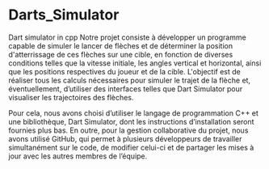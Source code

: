 # Darts_Simulator
Dart simulator in cpp
Notre projet consiste à développer un programme capable de simuler le lancer de flèches et de déterminer la position d'atterrissage de ces flèches sur une cible, en fonction de diverses conditions telles que la vitesse initiale, les angles vertical et horizontal, ainsi que les positions respectives du joueur et de la cible. L'objectif est de réaliser tous les calculs nécessaires pour simuler le trajet de la flèche et, éventuellement, d’utiliser des interfaces telles que Dart Simulator pour visualiser les trajectoires des flèches.

Pour cela, nous avons choisi d’utiliser le langage de programmation C++ et une bibliothèque, Dart Simulator, dont les instructions d’installation seront fournies plus bas. En outre, pour la gestion collaborative du projet, nous avons utilisé GitHub, qui permet à plusieurs développeurs de travailler simultanément sur le code, de modifier celui-ci et de partager les mises à jour avec les autres membres de l’équipe.
